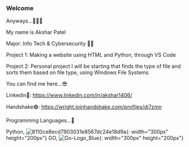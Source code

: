 ### Welcome
Anyways...🫡🫡🫡

My name is Akshar Patel

Major: Info Tech & Cybersecurity 👾👾

Project 1: Making a website using HTML and Python, through VS Code 

Project 2: Personal project I will be starting that finds the type of file and sorts them based on file type, using Windows File Systems 

You can find me here...😎

Linkedin🔵: https://www.linkedin.com/in/akshar1406/

Handshake🟢: https://wright.joinhandshake.com/profiles/dj7zmn

Programming Languages...💨

Python, ![8110ce8ecd7903031e8567dc24e18d9a](https://github.com/user-attachments/assets/dd6940bd-049a-4adb-968a-e5eb49d32a1b){: width="300px" height="200px"}
GO, ![Go-Logo_Blue](https://github.com/user-attachments/assets/ef0c2854-d235-46c3-90e7-bc401ba4c2ea){: width="300px" height="200px"}

